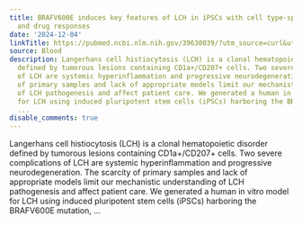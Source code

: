 ```yaml
---
title: BRAFV600E induces key features of LCH in iPSCs with cell type-specific phenotypes
  and drug responses
date: '2024-12-04'
linkTitle: https://pubmed.ncbi.nlm.nih.gov/39630039/?utm_source=curl&utm_medium=rss&utm_campaign=journals&utm_content=7603509&fc=None&ff=20241205173559&v=2.18.0.post9+e462414
source: Blood
description: Langerhans cell histiocytosis (LCH) is a clonal hematopoietic disorder
  defined by tumorous lesions containing CD1a+/CD207+ cells. Two severe complications
  of LCH are systemic hyperinflammation and progressive neurodegeneration. The scarcity
  of primary samples and lack of appropriate models limit our mechanistic understanding
  of LCH pathogenesis and affect patient care. We generated a human in vitro model
  for LCH using induced pluripotent stem cells (iPSCs) harboring the BRAFV600E mutation,
  ...
disable_comments: true
---
```

Langerhans cell histiocytosis (LCH) is a clonal hematopoietic disorder defined by tumorous lesions containing CD1a+/CD207+ cells. Two severe complications of LCH are systemic hyperinflammation and progressive neurodegeneration. The scarcity of primary samples and lack of appropriate models limit our mechanistic understanding of LCH pathogenesis and affect patient care. We generated a human in vitro model for LCH using induced pluripotent stem cells (iPSCs) harboring the BRAFV600E mutation, ...